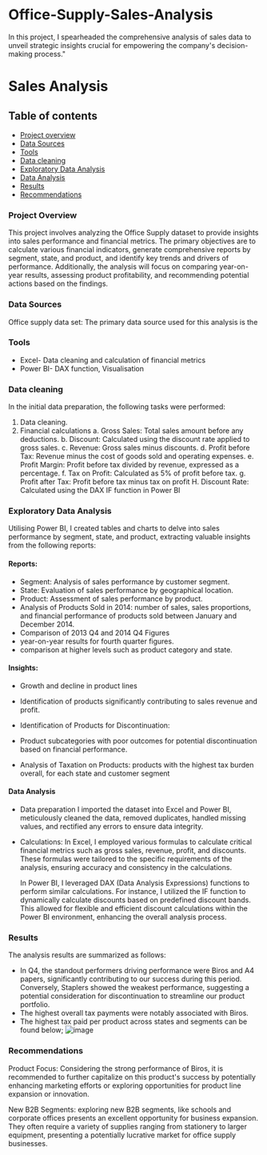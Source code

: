 # Office-Supply-Sales-Analysis
In this project, I spearheaded the comprehensive analysis of sales data to unveil strategic insights crucial for empowering the company's decision-making process."


# Sales Analysis

## Table of contents

- [Project overview](#project-overview)
- [Data Sources](#data-sources)
- [Tools](#tools)
- [Data cleaning](#data-cleaning)
- [Exploratory Data Analysis](#exploratory-data-analysis)
- [Data Analysis](#data-analysis)
- [Results](#results)
- [Recommendations](#recommendations)




### Project Overview

This project involves analyzing the Office Supply dataset to provide insights into sales performance and financial metrics. The primary objectives are to calculate various financial indicators, generate comprehensive reports by segment, state, and product, and identify key trends and drivers of performance. Additionally, the analysis will focus on comparing year-on-year results, assessing product profitability, and recommending potential actions based on the findings.


### Data Sources

Office supply data set: The primary data source used for this analysis is the 

### Tools
- Excel- Data cleaning and calculation of financial metrics
- Power BI- DAX function, Visualisation


### Data cleaning
In the initial data preparation, the following tasks were performed:
1. Data cleaning.
2. Financial calculations
a. Gross Sales: Total sales amount before any deductions.
b. Discount: Calculated using the discount rate applied to gross sales.
c. Revenue: Gross sales minus discounts.
d. Profit before Tax: Revenue minus the cost of goods sold and operating expenses.
e. Profit Margin: Profit before tax divided by revenue, expressed as a percentage.
f. Tax on Profit: Calculated as 5% of profit before tax.
g. Profit after Tax: Profit before tax minus tax on profit
H. Discount Rate: Calculated using the DAX IF function in Power BI

### Exploratory Data Analysis

 Utilising Power BI, I created tables and charts to delve into sales performance by segment, state, and product, 
 extracting valuable insights from the following reports:
 
#### Reports:
- Segment: Analysis of sales performance by customer segment.
- State: Evaluation of sales performance by geographical location.
- Product: Assessment of sales performance by product.
- Analysis of Products Sold in 2014: number of sales, sales proportions, and financial performance of products 
  sold between January and December 2014.
- Comparison of 2013 Q4 and 2014 Q4 Figures
- year-on-year results for fourth quarter figures.
- comparison at higher levels such as product category and state.

 
 #### Insights:
- Growth and decline in product lines
- Identification of products significantly contributing to sales revenue and profit.
- Identification of Products for Discontinuation:

- Product subcategories with poor outcomes for potential discontinuation based on financial performance.

- Analysis of Taxation on Products: products with the highest tax burden overall, for each state and customer 
  segment


#### Data Analysis
- Data preparation
  I imported the dataset into Excel and Power BI, meticulously cleaned the data, removed duplicates, handled 
  missing values, and rectified any errors to ensure data integrity.

- Calculations:
  In Excel, I employed various formulas to calculate critical financial metrics such as gross sales, revenue, 
  profit, and discounts. These formulas were tailored to the specific requirements of the analysis, ensuring 
  accuracy and consistency in the calculations.

  In Power BI, I leveraged DAX (Data Analysis Expressions) functions to perform similar calculations. For 
  instance, I utilized the IF function to dynamically calculate discounts based on predefined discount bands. 
  This allowed for flexible and efficient discount calculations within the Power BI environment, enhancing the 
  overall analysis process.


### Results

The analysis results are summarized as follows:

- In Q4, the standout performers driving performance were Biros and A4 papers, significantly contributing to our 
  success during this period. Conversely, Staplers showed the weakest performance, suggesting a potential 
  consideration for discontinuation to streamline our product portfolio.
- The highest overall tax payments were notably associated with Biros.
- The highest tax paid per product across states and segments can be found below;
  ![image](https://github.com/Bukolagbogi/Office-Supply-Sales-Analysis/assets/152001727/df59a9af-4c73-42e7-878b-cffd4d12cc27)



### Recommendations 
Product Focus: Considering the strong performance of Biros, it is recommended to further capitalize on this product's success by potentially enhancing marketing efforts or exploring opportunities for product line expansion or innovation.

New B2B Segments: exploring new B2B segments, like schools and corporate offices presents an excellent opportunity for business expansion. They often require a variety of supplies ranging from stationery to larger equipment, presenting a potentially lucrative market for office supply businesses.



